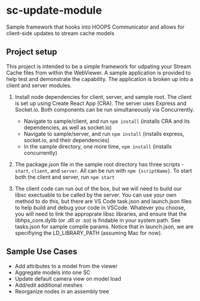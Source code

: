# sc-update-module
Sample framework that hooks into HOOPS Communicator and allows for client-side updates to stream cache models


## Project setup

This project is intended to be a simple framework for udpating your Stream Cache files from within the WebViewer. A sample application is provided to help test and demonstrate the capability. The application is broken up into a client and server modules. 

1. Install node dependencies for client, server, and sample root. The client is set up using Create React App (CRA). The server uses Express and Socket.io. Both components can be run simultaneously via Concurrently. 
    - Navigate to sample/client, and run `npm install` (installs CRA and its dependencies, as well as socket.io)
    - Navigate to sample/server, and run `npm install` (installs express, socket.io, and their dependencies)
    - In the sample directory, one more time, `npm install` (installs concurrently)

2. The package.json file in the sample root directory has three scripts - `start`, `client`, and `server`. All can be run with `npm {scriptName}`.  To start both the client and server, run `npm start`

3. The client code can run out of the box, but we will need to build our libsc exectuable to be called by the server. You can use your own method to do this, but there are VS Code task.json and launch.json files to help build and debug your code in VSCode. Whatever you choose, you will need to link the approprate libsc libraries, and ensure that the libhps_core.dylib (or .dll or .so) is findable in your system path. See tasks.json for sample compile params. Notice that in launch.json, we are specifiying the LD_LIBRARY_PATH (assuming Mac for now).


## Sample Use Cases
 - Add attributes to a model from the viewer
 - Aggregate models into one SC
 - Update default camera view on model load
 - Add/edit additional meshes
 - Reorganize nodes in an assembly tree
